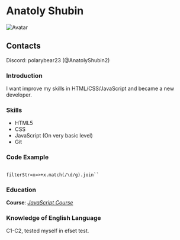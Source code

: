 
# Anatoly Shubin

![Avatar](https://cdn.iconscout.com/icon/free/png-256/free-incognito-6-902117.png)

## Contacts

Discord: polarybear23 (@AnatolyShubin2)

### Introduction
 I want improve my skills in HTML/CSS/JavaScript and became a new developer.

  

### Skills

* HTML5
* CSS
* JavaScript (On very basic level)
* Git

  

### Code Example

```

filterStr=x=>+x.match(/\d/g).join``
```

###  Education

**Course**:
[*JavaScript Course*](learn.javascript.ru)

### Knowledge of English Language

C1-C2, tested myself in efset test.
